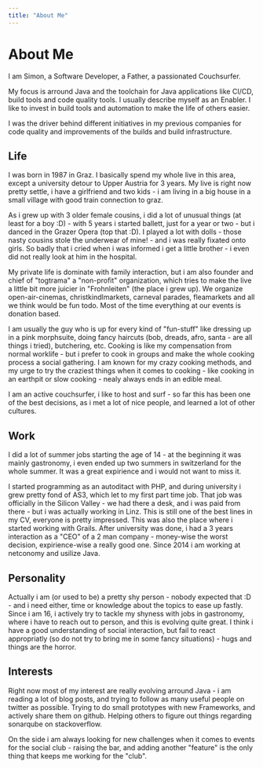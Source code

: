 ```yaml
---
title: "About Me"
---
```


# About Me

I am Simon, a Software Developer, a Father, a passionated Couchsurfer.

My focus is arround Java and the toolchain for Java applications like CI/CD, build tools and code quality tools.
I usually describe myself as an Enabler. 
I like to invest in build tools and automation to make the life of others easier.

I was the driver behind different initiatives in my previous companies for code quality and improvements of the builds and build infrastructure.

## Life

I was born in 1987 in Graz. I basically spend my whole live in this area, except a university detour to Upper Austria for 3 years. My live is right now pretty settle, i have a girlfriend and two kids - i am living in a big house in a small village with good train connection to graz.

As i grew up with 3 older female cousins, i did a lot of unusual things (at least for a boy :D) - with 5 years i started ballett, just for a year or two - but i danced in the Grazer Opera (top that :D). I played a lot with dolls - those nasty cousins stole the underwear of mine! - and i was really fixated onto girls. So badly that i cried when i was informed i get a little brother - i even did not really look at him in the hospital.

My private life is dominate with family interaction, but i am also founder and chief of "togtrama" a "non-profit" organization, which tries to make the live a little bit more juicier in "Frohnleiten" (the place i grew up). We organize open-air-cinemas, christkindlmarkets, carneval parades, fleamarkets and all we think would be fun todo. Most of the time everything at our events is donation based.

I am usually the guy who is up for every kind of "fun-stuff" like dressing up in a pink morphsuite, doing fancy haircuts (bob, dreads, afro, santa - are all things i tried), butchering, etc. Cooking is like my compensation from normal worklife - but i prefer to cook in groups and make the whole cooking process a social gathering. I am known for my crazy cooking methods, and my urge to try the craziest things when it comes to cooking - like cooking in an earthpit or slow cooking - nealy always ends in an edible meal.

I am an active couchsurfer, i like to host and surf - so far this has been one of the best decisions, as i met a lot of nice people, and learned a lot of other cultures. 

## Work

I did a lot of summer jobs starting the age of 14 - at the beginning it was mainly gastronomy, i even ended up two summers in switzerland for the whole summer. It was a great expirience and i would not want to miss it.

I started programming as an autoditact with PHP, and during university i grew pretty fond of AS3, which let to my first part time job. That job was officially in the Silicon Valley - we had there a desk, and i was paid from there - but i was actually working in Linz. This is still one of the best lines in my CV, everyone is pretty impressed. This was also the place where i started working with Grails. After university was done, i had a 3 years interaction as a "CEO" of a 2 man company - money-wise the worst decision, expirience-wise a really good one. Since 2014 i am working at netconomy and usilize Java.

## Personality

Actually i am (or used to be) a pretty shy person - nobody expected that :D - and i need either, time or knowledge about the topics to ease up fastly. Since i am 16, i actively try to tackle my shyness with jobs in gastronomy, where i have to reach out to person, and this is evolving quite great. I think i have a good understanding of social interaction, but fail to react appropriatly (so do not try to bring me in some fancy situations) - hugs and things are the horror.

## Interests

Right now most of my interest are really evolving arround Java - i am reading a lot of blog posts, and trying to follow as many useful people on twitter as possible. Trying to do small prototypes with new Frameworks, and actively share them on github. Helping others to figure out things regarding sonarqube on stackoverflow.

On the side i am always looking for new challenges when it comes to events for the social club - raising the bar, and adding another "feature" is the only thing that keeps me working for the "club".

